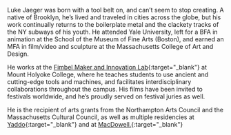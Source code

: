 Luke Jaeger was born with a tool belt on, and can’t seem to stop creating. A native of Brooklyn, he’s lived and traveled in cities across the globe, but his work continually returns to the boilerplate metal and the clackety tracks of the NY subways of his youth. He attended Yale University, left for a BFA in animation at the School of the Museum of Fine Arts (Boston), and earned an MFA in film/video and sculpture at the Massachusetts College of Art and Design.

He works at the [Fimbel Maker and Innovation Lab](https://www.mtholyoke.edu/academics/centers-and-facilities/fimbel-maker-innovation-lab){:target="_blank"} at Mount Holyoke College, where he teaches students to use ancient and cutting-edge tools and machines, and facilitates interdisciplinary collaborations throughout the campus. His films have been invited to festivals worldwide, and he’s proudly served on festival juries as well.

He is the recipient of arts grants from the Northampton Arts Council and the Massachusetts Cultural Council, as well as multiple residencies at [Yaddo](https://yaddo.org/){:target="_blank"} and at [MacDowell.](https://www.macdowell.org/artists/luke-jaeger){:target="_blank"}